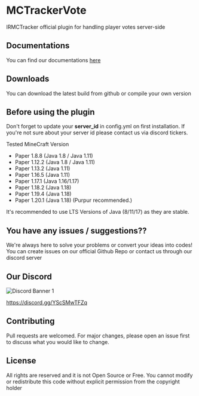# MCTrackerVote

IRMCTracker official plugin for handling player votes server-side

## Documentations

You can find our documentations [here](https://docs.mctracker.ir/mctrackervote-plugin/overview)

## Downloads

You can download the latest build from github or compile your own version

## Before using the plugin

Don't forget to update your **server_id** in config.yml on first installation. If you're not sure about your server id
please contact us via discord tickers.

Tested MineCraft Version

- Paper 1.8.8 (Java 1.8 / Java 1.11)
- Paper 1.12.2 (Java 1.8 / Java 1.11)
- Paper 1.13.2 (Java 1.11)
- Paper 1.16.5 (Java 1.11)
- Paper 1.17.1 (Java 1.16/1.17)
- Paper 1.18.2 (Java 1.18)
- Paper 1.19.4 (Java 1.18)
- Paper 1.20.1 (Java 1.18) (Purpur recommended.)

 It's recommended to use LTS Versions of Java (8/11/17) as they are stable.

## You have any issues / suggestions??

We're always here to solve your problems or convert your ideas into codes! You can create issues on our official Github
Repo or contact us through our discord server

## Our Discord

<img src="https://discordapp.com/api/guilds/866287155641843722/widget.png?style=banner1" alt="Discord Banner 1"/>

https://discord.gg/YScSMwTFZq

## Contributing

Pull requests are welcomed. For major changes, please open an issue first to discuss what you would like to change.

## License

All rights are reserved and it is not Open Source or Free. You cannot modify or redistribute this code without explicit
permission from the copyright holder
